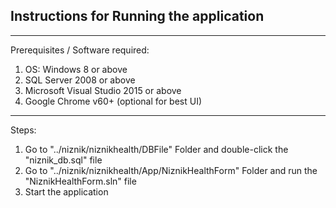 Instructions for Running the application
------------------------------------------
------------------------------------------
Prerequisites / Software required:
1. OS: Windows 8 or above
2. SQL Server 2008 or above
3. Microsoft Visual Studio 2015 or above
4. Google Chrome v60+ (optional for best UI)

------------------------------------------
Steps:
1. Go to "../niznik/niznikhealth/DBFile" Folder and double-click the "niznik\_db.sql" file
2. Go to "../niznik/niznikhealth/App/NiznikHealthForm" Folder and run the "NiznikHealthForm.sln" file
3. Start the application
